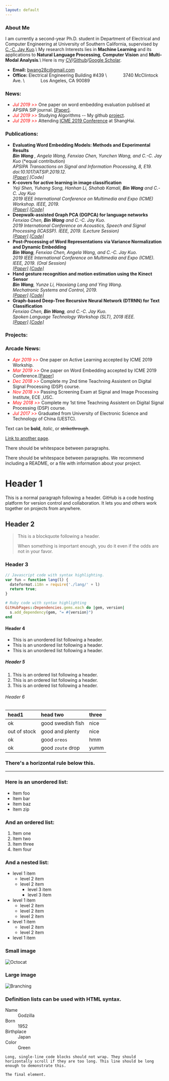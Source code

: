 ```yaml
---
layout: default
---
```


### About Me

I am currently a second-year Ph.D. student in Department of Electrical and Computer Engineering at University of Southern California, supervised by [C.-C. Jay Kuo](https://viterbi.usc.edu/directory/faculty/Kuo/Chung-Chieh).\\
My research Interests lies in **Machine Learning** and its applications to **Natural Language Processing**, **Computer Vision** and **Multi-Modal Analysis**.\\
Here is my [CV](./docs/CV.pdf)/[Github](https://github.com/BinWang28)/[Google Scholar](https://scholar.google.com/citations?user=jUrRMv4AAAAJ&hl=en).

* **Email:** bwang28c@gmail.com
* **Office:** Electrical Engineering Building #439 \\
&nbsp; &nbsp; &nbsp; &nbsp; &nbsp; &nbsp; 3740 McClintock Ave. \\
&nbsp; &nbsp; &nbsp; &nbsp; &nbsp; &nbsp; Los Angeles, CA 90089

### News:
* <span style="color:red"> *Jul 2019 >>* </span> One paper on word embedding evaluation publised at APSIPA SIP journal. [[Paper]](https://www.cambridge.org/core/journals/apsipa-transactions-on-signal-and-information-processing/article/evaluating-word-embedding-models-methods-and-experimental-results/EDF43F837150B94E71DBB36B28B85E79).
* <span style="color:red"> *Jul 2019 >>* </span> Studying Algorithms -- My github [project](https://github.com/BinWang28/Algorithms).
* <span style="color:red"> *Jul 2019 >>* </span> Attending [ICME 2019 Conference](https://www.icme2019.org/) at ShangHai.

### Publications:

* **Evaluating Word Embedding Models: Methods and Experimental Results** <br/>
  ***Bin Wang** *, Angela Wang*, Fenxiao Chen, Yunchen Wang, and C.-C. Jay Kuo* (*equal contribution)<br/>
  *APSIPA Transactions on Signal and Information Processing, 8, E19. doi:10.1017/ATSIP.2019.12.<br/>
  [[Paper]](https://www.cambridge.org/core/journals/apsipa-transactions-on-signal-and-information-processing/article/evaluating-word-embedding-models-methods-and-experimental-results/EDF43F837150B94E71DBB36B28B85E79) [Code]*
* **K-covers for active learning in image classification** <br/>
  *Yeji Shen, Yuhang Song, Hanhan Li, Shahab Kamali, **Bin Wang** and C.-C. Jay Kuo <br/>
  2019 IEEE International Conference on Multimedia and Expo (ICME) Workshop. IEEE, 2019.<br/>
  [[Paper]]() [[Code]]()*
* **Deepwalk-assisted Graph PCA (DGPCA) for language networks** <br/>
  *Fenxiao Chen, **Bin Wang** and C.-C. Jay Kuo. <br/>
  2019 International Conference on Acoustics, Speech and Signal Processing (ICASSP). IEEE, 2019. (Lecture Session) <br/>
  [[Paper]](https://ieeexplore.ieee.org/abstract/document/8682615) [[Code]]()*
* **Post-Processing of Word Representations via Variance Normalization and Dynamic Embedding** <br/>
  ***Bin Wang**, Fenxiao Chen, Angela Wang, and C.-C. Jay Kuo. <br/>
  2019 IEEE International Conference on Multimedia and Expo (ICME). IEEE, 2019. (Oral Session) <br/>
  [[Paper]](https://arxiv.org/pdf/1808.06305.pdf) [[Code]](https://github.com/BinWang28/PVN-Post-Processing-of-word-representation-via-variance-normalization)*
* **Hand gesture recognition and motion estimation using the Kinect Sensor** <br/>
  ***Bin Wang**, Yunze Li, Haoxiang Lang and Ying Wang. <br/>
  Mechatronic Systems and Control, 2019.<br/>
  [[Paper]]() [[Code]]()*
* **Graph-based Deep-Tree Recursive Neural Network (DTRNN) for Text Classification** <br/>
  *Fenxiao Chen, **Bin Wang**, and C.-C. Jay Kuo. <br/>
  Spoken Language Technology Workshop (SLT), 2018 IEEE. <br/>
  [[Paper]](https://ieeexplore.ieee.org/stamp/stamp.jsp?arnumber=8639625) [[Code]]()*

### Projects:



### Arcade News:

* <span style="color:red"> *Apr 2019 >>* </span> One paper on Active Learning accepted by ICME 2019 Workship.
* <span style="color:red"> *Mar 2019 >>* </span> One paper on Word Embedding accepted by ICME 2019 Conference.[[Paper]](https://arxiv.org/abs/1808.06305)
* <span style="color:red"> *Dec 2018 >>* </span> Complete my 2nd time Teachning Assistent on Digital Signal Processing (DSP) course.
* <span style="color:red"> *Nov 2018 >>* </span> Passing Screening Exam at Signal and Image Processing Institute, ECE ,USC.
* <span style="color:red"> *May 2018 >>* </span> Complete my 1st time Teachning Assistent on Digital Signal Processing (DSP) course.
* <span style="color:red"> *Jul 2017 >>* </span> Graduated from University of Electronic Science and Technology of China (UESTC).










Text can be **bold**, _italic_, or ~~strikethrough~~.

[Link to another page](./another-page.html).

There should be whitespace between paragraphs.

There should be whitespace between paragraphs. We recommend including a README, or a file with information about your project.

# Header 1

This is a normal paragraph following a header. GitHub is a code hosting platform for version control and collaboration. It lets you and others work together on projects from anywhere.

## Header 2

> This is a blockquote following a header.
>
> When something is important enough, you do it even if the odds are not in your favor.

### Header 3

```js
// Javascript code with syntax highlighting.
var fun = function lang(l) {
  dateformat.i18n = require('./lang/' + l)
  return true;
}
```

```ruby
# Ruby code with syntax highlighting
GitHubPages::Dependencies.gems.each do |gem, version|
  s.add_dependency(gem, "= #{version}")
end
```

#### Header 4

*   This is an unordered list following a header.
*   This is an unordered list following a header.
*   This is an unordered list following a header.

##### Header 5

1.  This is an ordered list following a header.
2.  This is an ordered list following a header.
3.  This is an ordered list following a header.

###### Header 6

| head1        | head two          | three |
|:-------------|:------------------|:------|
| ok           | good swedish fish | nice  |
| out of stock | good and plenty   | nice  |
| ok           | good `oreos`      | hmm   |
| ok           | good `zoute` drop | yumm  |

### There's a horizontal rule below this.

* * *

### Here is an unordered list:

*   Item foo
*   Item bar
*   Item baz
*   Item zip

### And an ordered list:

1.  Item one
1.  Item two
1.  Item three
1.  Item four

### And a nested list:

- level 1 item
  - level 2 item
  - level 2 item
    - level 3 item
    - level 3 item
- level 1 item
  - level 2 item
  - level 2 item
  - level 2 item
- level 1 item
  - level 2 item
  - level 2 item
- level 1 item

### Small image

![Octocat](https://github.githubassets.com/images/icons/emoji/octocat.png)

### Large image

![Branching](https://guides.github.com/activities/hello-world/branching.png)


### Definition lists can be used with HTML syntax.

<dl>
<dt>Name</dt>
<dd>Godzilla</dd>
<dt>Born</dt>
<dd>1952</dd>
<dt>Birthplace</dt>
<dd>Japan</dd>
<dt>Color</dt>
<dd>Green</dd>
</dl>

```
Long, single-line code blocks should not wrap. They should horizontally scroll if they are too long. This line should be long enough to demonstrate this.
```

```
The final element.
```
